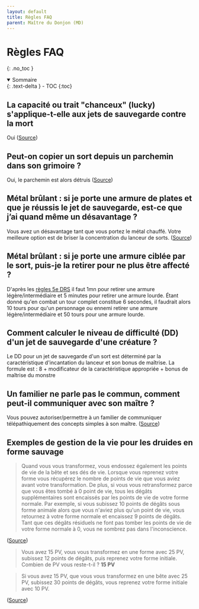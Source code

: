 ```yaml
---
layout: default
title: Règles FAQ
parent: Maître du Donjon (MD)
---
```



# Règles FAQ
{: .no_toc }

<details open markdown="block">
  <summary>
    Sommaire
  </summary>
  {: .text-delta }
- TOC
{:toc}
</details>

## La capacité ou trait "chanceux" (lucky) s'applique-t-elle aux jets de sauvegarde contre la mort

Oui ([Source](https://www.sageadvice.eu/lucky-death-saving-throw/))

## Peut-on copier un sort depuis un parchemin dans son grimoire ?

Oui, le parchemin est alors détruis ([Source]([https://www.sageadvice.eu/lucky-death-saving-throw/](https://www.sageadvice.eu/copy-a-spell-into-a-spellbook/)))

## Métal brûlant : si je porte une armure de plates et que je réussis le jet de sauvegarde, est-ce que j’ai quand même un désavantage ?

Vous avez un désavantage tant que vous portez le métal chauffé. Votre meilleure option est de briser la concentration du lanceur de sorts. ([Source]([https://www.sageadvice.eu/lucky-death-saving-throw/](https://www.sageadvice.eu/heat-metal/)))

## Métal brûlant : si je porte une armure ciblée par le sort, puis-je la retirer pour ne plus être affecté ?

D'après les [règles 5e DRS](https://5e-drs.fr/armures/#enfiler-et-retirer-une-armure-2) il faut 1mn pour retirer une armure légère/intermédiaire et 5 minutes pour retirer une armure lourde.
Étant donné qu'en combat un tour complet constitue 6 secondes, il faudrait alors 10 tours pour qu'un personnage ou ennemi retirer une armure légère/intermédiaire et 50 tours pour une armure lourde.


## Comment calculer le niveau de difficulté (DD) d'un jet de sauvegarde d'une créature ?

Le DD pour un jet de sauvegarde d'un sort est déterminé par la caractéristique d'incantation du lanceur et son bonus de maîtrise.
La formule est : 8 + modificateur de la caractéristique appropriée + bonus de maîtrise du monstre

## Un familier ne parle pas le commun, comment peut-il communiquer avec son maître ?

Vous pouvez autoriser/permettre à un familier de communiquer télépathiquement des concepts simples à son maître. ([Source]([https://www.sageadvice.eu/lucky-death-saving-throw/](https://www.sageadvice.eu/owl-familiar-spying/)))

## Exemples de gestion de la vie pour les druides en forme sauvage

> Quand vous vous transformez, vous endossez également les points de vie de la bête et ses dés de vie. Lorsque vous reprenez votre forme vous récupérez le nombre de points de vie que vous aviez avant votre transformation. De plus, si vous vous retransformez parce que vous êtes tombé à 0 point de vie, tous les dégâts supplémentaires sont encaissés par les points de vie de votre forme normale. Par exemple, si vous subissez 10 points de dégâts sous forme animale alors que vous n'aviez plus qu'un point de vie, vous retournez à votre forme normale et encaissez 9 points de dégâts. Tant que ces dégâts résiduels ne font pas tomber les points de vie de votre forme normale à 0, vous ne sombrez pas dans l'inconscience.

([Source](https://www.aidedd.org/regles/classes/druide/))

> Vous avez 15 PV, vous vous transformez en une forme avec 25 PV, subissez 12 points de dégâts, puis reprenez votre forme initiale. Combien de PV vous reste-t-il ? **15 PV**

> Si vous avez 15 PV, que vous vous transformez en une bête avec 25 PV, subissez 30 points de dégâts, vous reprenez votre forme initiale avec 10 PV.

([Source](https://www.sageadvice.eu/druid-wild-shape-in-combat/))

